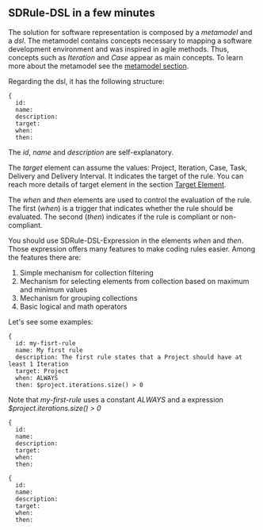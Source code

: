 ## SDRule-DSL in a few minutes

The solution for software representation is composed by a *metamodel* and a *dsl*. The metamodel contains concepts necessary to mapping a software development environment and was inspired in agile methods. Thus, concepts such as _Iteration_ and _Case_ appear as main concepts. To learn more about the metamodel see the [metamodel section](doc/metamodel.md).

Regarding the dsl, it has the following structure: 

```
{
  id:
  name:
  description:
  target:
  when:
  then:
```

The _id_, _name_ and _description_ are self-explanatory. 

The _target_ element can assume the values: Project, Iteration, Case, Task, Delivery and Delivery Interval. It indicates the target of the rule. You can reach more details of target element in the section [Target Element](doc/target-element.md).

The _when_ and _then_ elements are used to control the evaluation of the rule. The first (_when_) is a trigger that indicates whether the rule should be evaluated. The second (_then_) indicates if the rule is compliant or non-compliant.

You should use SDRule-DSL-Expression in the elements _when_ and _then_. Those expression offers many features to make coding rules easier. Among the features there are:
1. Simple mechanism for collection filtering
1. Mechanism for selecting elements from collection based on maximum and minimum values
1. Mechanism for grouping collections 
1. Basic logical and math operators

Let's see some examples:
```
{
  id: my-fisrt-rule
  name: My first rule
  description: The first rule states that a Project should have at least 1 Iteration
  target: Project
  when: ALWAYS
  then: $project.iterations.size() > 0
```

Note that _my-first-rule_ uses a constant *ALWAYS* and a expression *$project.iterations.size() > 0*


```
{
  id:
  name:
  description:
  target:
  when:
  then:
```

```
{
  id:
  name:
  description:
  target:
  when:
  then:
```
